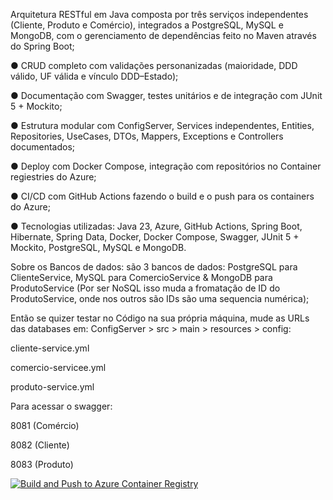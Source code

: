Arquitetura RESTful em Java composta por três serviços independentes (Cliente, Produto e 
Comércio), integrados a PostgreSQL, MySQL e MongoDB, com o gerenciamento de dependências 
feito no Maven através do Spring Boot; 

● CRUD completo com validações personanizadas (maioridade, DDD válido, UF válida e vínculo 
DDD–Estado); 

● Documentação com Swagger, testes unitários e de integração com JUnit 5 + Mockito; 

● Estrutura modular com ConfigServer, Services independentes, Entities, Repositories, UseCases, 
DTOs, Mappers, Exceptions e Controllers documentados; 

● Deploy com Docker Compose, integração com repositórios no Container regiestries do Azure; 

● CI/CD com GitHub Actions fazendo o build e o push para os containers do Azure; 

● Tecnologias utilizadas: Java 23, Azure, GitHub Actions, Spring Boot, Hibernate, Spring Data, 
Docker, Docker Compose, Swagger, JUnit 5 + Mockito, PostgreSQL, MySQL e MongoDB. 

Sobre os Bancos de dados:
são 3 bancos de dados: PostgreSQL para ClienteService,
MySQL para ComercioService & MongoDB para ProdutoService (Por ser NoSQL isso muda a fromatação de ID do ProdutoService, onde nos outros são IDs são uma sequencia numérica);

Então se quizer testar no Código na sua própria máquina, mude as URLs das databases em:  ConfigServer > src > main > resources > config:

cliente-service.yml

comercio-servicee.yml

produto-service.yml

Para acessar o swagger:

8081 (Comércio)

8082 (Cliente)

8083 (Produto)


[![Build and Push to Azure Container Registry](https://github.com/WinterBR/Microservico3DBs/actions/workflows/continuos-integration.yml/badge.svg)](https://github.com/WinterBR/Microservico3DBs/actions/workflows/continuos-integration.yml)
